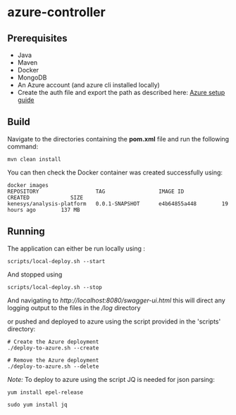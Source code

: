 # azure-controller
## Prerequisites
- Java
- Maven
- Docker
- MongoDB
- An Azure account (and azure cli installed locally)
- Create the auth file and export the path as described here: [Azure setup guide](https://docs.microsoft.com/en-us/java/azure/java-sdk-azure-get-started?view=azure-java-stable)
## Build
Navigate to the directories containing the **pom.xml** file and run the following command:
```
mvn clean install
```
You can then check the Docker container was created successfully using:
```
docker images
REPOSITORY                  TAG                 IMAGE ID            CREATED             SIZE
kenesys/analysis-platform   0.0.1-SNAPSHOT      e4b64855a448        19 hours ago        137 MB
```
## Running
The application can either be run locally using :
```
scripts/local-deploy.sh --start
```
And stopped using
```
scripts/local-deploy.sh --stop
```
And navigating to *http://localhost:8080/swagger-ui.html*
this will direct any logging output to the files in the */log* directory

or pushed and deployed to azure using the script provided in the 'scripts' directory:
```
# Create the Azure deployment
./deploy-to-azure.sh --create

# Remove the Azure deployment
./deploy-to-azure.sh --delete
```
*Note:* To deploy to azure using the script JQ is needed for json parsing:
```
yum install epel-release

sudo yum install jq
```